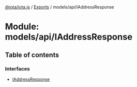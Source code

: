 [@iota/iota.js](../README.md) / [Exports](../modules.md) / models/api/IAddressResponse

# Module: models/api/IAddressResponse

## Table of contents

### Interfaces

- [IAddressResponse](../interfaces/models_api_iaddressresponse.iaddressresponse.md)
